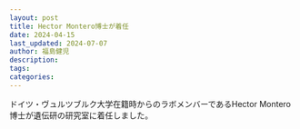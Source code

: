 ```yaml
---
layout: post
title: Hector Montero博士が着任
date: 2024-04-15
last_updated: 2024-07-07
author: 福島健児
description:
tags:
categories:
---
```


ドイツ・ヴュルツブルク大学在籍時からのラボメンバーであるHector Montero博士が遺伝研の研究室に着任しました。
